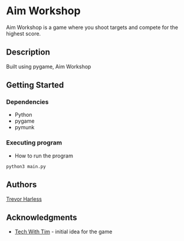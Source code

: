 # Aim Workshop

Aim Workshop is a game where you shoot targets and compete for the highest score. 

## Description

Built using pygame, Aim Workshop

## Getting Started

### Dependencies

* Python
* pygame
* pymunk

### Executing program

* How to run the program
```
python3 main.py
```

## Authors
[Trevor Harless](https://www.linkedin.com/in/trevorharless/)

## Acknowledgments
* [Tech With Tim](https://www.youtube.com/channel/UC4JX40jDee_tINbkjycV4Sg) - initial idea for the game
